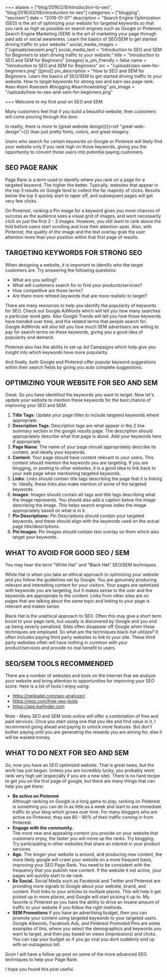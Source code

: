 +++
aliases = ["blog/2016/2/8/introduction-to-seo", "blog/2016/02/08/introduction-to-seo"]
categories = ["blogging", "seo/sem"]
date = "2019-01-07"
description = "Search Engine Optimization (SEO) is the art of optimizing your website for targeted keywords so that you rank as high as possible on search engines such as Google or Pinterest. Search Engine Marketing (SEM) is the art of marketing your page through paid ads or social awareness.  Learn the basics of SEO/SEM to get started driving traffic to your website."
social_media_images = ["/uploads/seosem.png"]
social_media_text = "Introduction to SEO and SEM for Beginners to start driving traffic to your website."
title = "Introduction to SEO and SEM for Beginners"
[images]
is_pin_friendly = false
name = "Introduction to SEO and SEM for Beginners"
src = "/uploads/seo-sem-for-beginners.png"
[[pins]]
pin_description = "How to SEO and SEM for Beginners. Learn the basics of SEO/SEM to get started driving traffic to your website. How to target keywords for strong seo and earn seo page rank. #seo #sem #seosem #blogging #learnhowtoblog"
pin_image = "/uploads/how-to-seo-and-sem-for-beginners.png"

+++
Welcome to my first post on SEO and SEM.

Many customers feel that if you build a beautiful website, then customers will come pouring through the door.

In reality, there is more to \[great website design\]({{<ref "great-web-design">}}) than just pretty fonts, colors, and great imagery.

Users who search for certain keywords on Google or Pinterest will likely find your website only if you rank high on those keywords, giving you the opportunity to convert those users into potential paying customers.

## SEO PAGE RANK

Page Rank is a term used to identify where you rank on a page for a targeted keyword.  The higher the better.  Typically, websites that appear in the top 3 results on Google tend to collect the far majority of clicks.  Results below the top 5 quickly start to taper off, and subsequent pages will get very few clicks.

On Pinterest, ranking a Pin image for a keyword gives you more chances of success as the audience sees a visual grid of images, and wont necessarily click on just the first 2 - 3 images.  However, you still want to rank above the fold before users start scrolling and lose their attention span.  Also, with Pinterest, the quality of the image and the text overlay grab the user attention more than your position within that first page of results. 

## TARGETING KEYWORDS FOR STRONG SEO

When designing a website, it is important to identify who the target customers are.  Try answering the following questions:

* What are you selling?
* What will customers search for to find your products/services?
* How competitive are those terms?
* Are there more refined keywords that are more realistic to target?

There are many resources to help you identify the popularity of keywords for SEO.  Check out Google AdWords which will tell you how many searches a particular word gets.  Also Google Trends will tell you how those keywords have trended over time, and the related terms that people search for.  Google AdWords will also tell you how much SEM advertisers are willing to pay for search terms on these keywords, giving you a good idea of popularity and demand.

Pinterest also has the ability to set up Ad Campaigns which help give you insight into which keywords have more popularity.

And finally, both Google and Pinterest offer popular keyword suggestions within their search fields by giving you auto complete suggestions.

## OPTIMIZING YOUR WEBSITE FOR SEO AND SEM

Great.  So you have identified the keywords you want to target.  Now let's update your website to mention these keywords for the best chance of improving your SEO and SEM.

1. **Title Tags**:  Update your page titles to include targeted keywords where appropriate.
2. **Description Tags**:  Description tags are what appear in the 2 line summary section in the google results page.  The description should appropriately describe what that page is about.  Add your keywords here if appropriate
3. **Page Name**: The name of your page should appropriately describe its content, and ideally your keywords.
4. **Content**: Your page should have content relevant to your users.  This content should mention the keywords you are targeting.  If you are blogging, or posting to other websites, it is a good idea to link back to your web page when mentioning targeted keywords.
5. **Links**: Links should contain title tags describing the page that it is linking to.  Ideally, these links also make mention of some of the targeted keywords.
6. **Images**: Images should contain alt tags and title tags describing what the image represents.  You should also add a caption below the image describing the image.  This helps search engines index the image appropriately based on what is in it.
7. **Pin Descriptions:** Pin Descriptions should contain your targeted keywords, and these should align with the keywords used on the actual page title/descriptions.
8. **Pin Images:** Pin Images should contain text overlay on them which also target your keywords.

## WHAT TO AVOID FOR GOOD SEO / SEM

You may hear the term "White Hat" and "Black Hat" SEO/SEM techniques.

White Hat is when you take an ethical approach to optimizing your website and you follow the guidelines set by Google.  You are genuinely producing relevant and interesting content for your visitors.  Your pages are optimized with keywords you are targeting, but it makes sense to the user and the keywords are appropriate to the content.  Links from other sites are on pages that are talking about the same topic and linking to your page is relevant and makes sense.

Black Hat is the unethical approach to SEO.  Often this may give a short term boost to your page rank, but usually is discovered by Google and you end up being severly penalized.  Sites often disappear off Google when these techniques are employed.  So what are the techniques black-hat utilizes?  It often includes paying third party websites to link to your site.  These third party websites often will have nothing in common with your product/services and provide no real benefit to users.

## SEO/SEM TOOLS RECOMMENDED

There are a number of websites and tools on the internet that we analyze your website and bring attention to opportunities for improving your SEO score.  Here is a list of tools I enjoy using:

* https://neilpatel.com/seo-analyzer/
* https://moz.com/free-seo-tools
* https://app.kwfinder.com

Note - Many SEO and SEM tools online will offer a combination of free and paid services.  Once you start using one that you like and find value in it, I recommend going ahead and paying to unlock more features.  But don't bother paying until you are generating the rewards you are aiming for, else it will be wasted money.

## WHAT TO DO NEXT FOR SEO AND SEM

So, now you have an SEO optimized website.  That is great news, but the work has just begun.  Unless you are incredibly lucky, you probably wont rank very high yet (especially if you are a new site).  There is no hard recipe to get you on the first page of google, but there are many things that can help you get there:

* **Be active on Pinterest**  
  Although ranking on Google is a long game to play, ranking on Pinterest is something you can do in as little as a week and start to see immediate traffic to your blog which grows over time.  For many bloggers who are active on Pinterest, they see 80 - 90% of their traffic coming in from Pinterest.
* **Engage with the community.**  
  The more new and appealing content you provide on your website that customers enjoy, the faster you will move up the ranks.  Try blogging.  Try participating in other websites that share an interest in your product services.
* **Age.** The longer your website is around, and producing new content, the more likely google will crawl your website on a more frequent basis, improving your SEO Page Rank.  You need to be consistent with the frequency that you publish new content.  If the website it not active, your pages will quickly start to de-rank.
* **Be Social.**
  Social Media such as Facebook and Twitter and Pinterest are providing more signals to Google about your website, brand, and content.  Post links to your articles to multiple places. This will help it get picked up in more places, and Google will start picking it up to.  My favorite is Pinterest as you have the ability to drive an insane amount of traffic to your website if you follow the right methods.
* **SEM Promotions**
  If you have an advertising budget, then you can promote your content using targeted keywords to your targeted users.  Google Adwords, Facebook Ads, and Pinterest Promoted Pins are some examples of this, where you select the demographics and keywords you want to target, and then pay based on views (impressions) and clicks. You can cap your budget so if you go viral you dont suddenly end up with an outrageous bill.

Soon I will have a follow up post on some of the more advanced SEO techniques to help your Page Rank.

I hope you found this post useful.